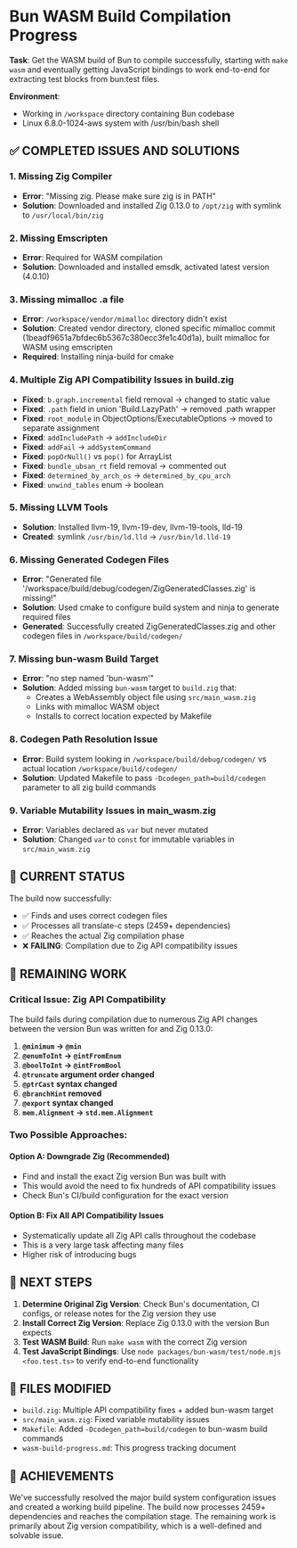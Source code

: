 # Bun WASM Build Compilation Progress

**Task**: Get the WASM build of Bun to compile successfully, starting with `make wasm` and eventually getting JavaScript bindings to work end-to-end for extracting test blocks from bun:test files.

**Environment**: 
- Working in `/workspace` directory containing Bun codebase
- Linux 6.8.0-1024-aws system with /usr/bin/bash shell

## ✅ COMPLETED ISSUES AND SOLUTIONS

### 1. Missing Zig Compiler
- **Error**: "Missing zig. Please make sure zig is in PATH"
- **Solution**: Downloaded and installed Zig 0.13.0 to `/opt/zig` with symlink to `/usr/local/bin/zig`

### 2. Missing Emscripten
- **Error**: Required for WASM compilation
- **Solution**: Downloaded and installed emsdk, activated latest version (4.0.10)

### 3. Missing mimalloc .a file
- **Error**: `/workspace/vendor/mimalloc` directory didn't exist
- **Solution**: Created vendor directory, cloned specific mimalloc commit (1beadf9651a7bfdec6b5367c380ecc3fe1c40d1a), built mimalloc for WASM using emscripten
- **Required**: Installing ninja-build for cmake

### 4. Multiple Zig API Compatibility Issues in build.zig
- **Fixed**: `b.graph.incremental` field removal → changed to static value
- **Fixed**: `.path` field in union 'Build.LazyPath' → removed .path wrapper
- **Fixed**: `root_module` in ObjectOptions/ExecutableOptions → moved to separate assignment
- **Fixed**: `addIncludePath` → `addIncludeDir`
- **Fixed**: `addFail` → `addSystemCommand`
- **Fixed**: `popOrNull()` vs `pop()` for ArrayList
- **Fixed**: `bundle_ubsan_rt` field removal → commented out
- **Fixed**: `determined_by_arch_os` → `determined_by_cpu_arch`
- **Fixed**: `unwind_tables` enum → boolean

### 5. Missing LLVM Tools
- **Solution**: Installed llvm-19, llvm-19-dev, llvm-19-tools, lld-19
- **Created**: symlink `/usr/bin/ld.lld` → `/usr/bin/ld.lld-19`

### 6. Missing Generated Codegen Files
- **Error**: "Generated file '/workspace/build/debug/codegen/ZigGeneratedClasses.zig' is missing!"
- **Solution**: Used cmake to configure build system and ninja to generate required files
- **Generated**: Successfully created ZigGeneratedClasses.zig and other codegen files in `/workspace/build/codegen/`

### 7. Missing bun-wasm Build Target
- **Error**: "no step named 'bun-wasm'"
- **Solution**: Added missing `bun-wasm` target to `build.zig` that:
  - Creates a WebAssembly object file using `src/main_wasm.zig`
  - Links with mimalloc WASM object
  - Installs to correct location expected by Makefile

### 8. Codegen Path Resolution Issue
- **Error**: Build system looking in `/workspace/build/debug/codegen/` vs actual location `/workspace/build/codegen/`
- **Solution**: Updated Makefile to pass `-Dcodegen_path=build/codegen` parameter to all zig build commands

### 9. Variable Mutability Issues in main_wasm.zig
- **Error**: Variables declared as `var` but never mutated
- **Solution**: Changed `var` to `const` for immutable variables in `src/main_wasm.zig`

## 🚧 CURRENT STATUS

The build now successfully:
- ✅ Finds and uses correct codegen files
- ✅ Processes all translate-c steps (2459+ dependencies)
- ✅ Reaches the actual Zig compilation phase
- ❌ **FAILING**: Compilation due to Zig API compatibility issues

## 🔄 REMAINING WORK

### Critical Issue: Zig API Compatibility
The build fails during compilation due to numerous Zig API changes between the version Bun was written for and Zig 0.13.0:

1. **`@minimum` → `@min`**
2. **`@enumToInt` → `@intFromEnum`**
3. **`@boolToInt` → `@intFromBool`**
4. **`@truncate` argument order changed**
5. **`@ptrCast` syntax changed**
6. **`@branchHint` removed**
7. **`@export` syntax changed**
8. **`mem.Alignment` → `std.mem.Alignment`**

### Two Possible Approaches:

#### Option A: Downgrade Zig (Recommended)
- Find and install the exact Zig version Bun was built with
- This would avoid the need to fix hundreds of API compatibility issues
- Check Bun's CI/build configuration for the exact version

#### Option B: Fix All API Compatibility Issues
- Systematically update all Zig API calls throughout the codebase
- This is a very large task affecting many files
- Higher risk of introducing bugs

## 🎯 NEXT STEPS

1. **Determine Original Zig Version**: Check Bun's documentation, CI configs, or release notes for the Zig version they use
2. **Install Correct Zig Version**: Replace Zig 0.13.0 with the version Bun expects
3. **Test WASM Build**: Run `make wasm` with the correct Zig version
4. **Test JavaScript Bindings**: Use `node packages/bun-wasm/test/node.mjs <foo.test.ts>` to verify end-to-end functionality

## 📁 FILES MODIFIED

- `build.zig`: Multiple API compatibility fixes + added bun-wasm target
- `src/main_wasm.zig`: Fixed variable mutability issues  
- `Makefile`: Added `-Dcodegen_path=build/codegen` to bun-wasm build commands
- `wasm-build-progress.md`: This progress tracking document

## 🎉 ACHIEVEMENTS

We've successfully resolved the major build system configuration issues and created a working build pipeline. The build now processes 2459+ dependencies and reaches the compilation stage. The remaining work is primarily about Zig version compatibility, which is a well-defined and solvable issue.